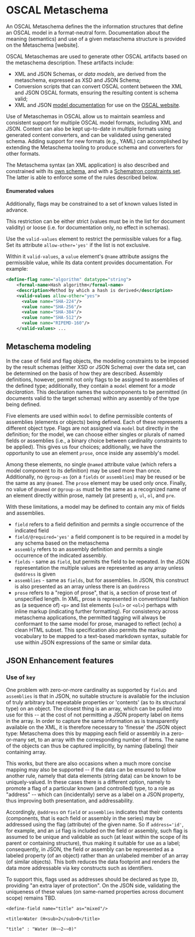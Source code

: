 # OSCAL Metaschema

An OSCAL Metaschema defines the the information structures that define an OSCAL model in a format-neutral form. Documentation about the meaning (semantics) and use of a given metaschema structure is provided on the Metaschema [website].

OSCAL Metaschemas are used to generate other OSCAL artifacts based on the metaschema description. These artifacts include:

- XML and JSON Schemas, or *data models*, are derived from the metaschema, expressed as XSD and JSON Schema;
- Conversion scripts that can convert OSCAL content between the XML and JSON OSCAL formats, ensuring the resulting content is schema valid; 
- XML and JSON [model documentation](https://pages.nist.gov/OSCAL/docs/schemas/) for use on the [OSCAL website](https://pages.nist.gov/OSCAL).

Use of Metaschemas in OSCAL allow us to maintain seamless and consistent support for multiple OSCAL model formats, including XML and JSON. Content can also be kept up-to-date in multiple formats using generated content converters, and can be validated using generated schema. Adding support for new formats (e.g., YAML) can accomplished by extending the Metaschema tooling to produce schema and converters for other formats.

The Metaschema syntax (an XML application) is also described and constrained with its [own schema](../../build/metaschema/toolchains/oscal-m2/lib), and with a [Schematron constraints set](../../build/metaschema/toolchains/oscal-m2/lib/metaschema-check.sch). The latter is able to enforce some of the rules described below.

#### Enumerated values

Additionally, flags may be constrained to a set of known values listed in advance.

This restriction can be either strict (values must be in the list for document validity) or loose (i.e. for documentation only, no effect in schemas).

Use the `valid-values` element to restrict the permissible values for a flag. Set its attribute `allow-other='yes'` if the list is not exclusive.

Within it `valid-values`, a `value` element's `@name` attribute assigns the permissible value, while its data content provides documentation. For example:

```xml
<define-flag name="algorithm" datatype="string">
    <formal-name>Hash algorithm</formal-name>
    <description>Method by which a hash is derived</description>
    <valid-values allow-other="yes">
      <value name="SHA-224"/>
      <value name="SHA-256"/>
      <value name="SHA-384"/>
      <value name="SHA-512"/>
      <value name="RIPEMD-160"/>
    </valid-values> ...
```
## Metaschema modeling

In the case of field and flag objects, the modeling constraints to be imposed by the result schemas (either XSD or JSON Schema) over the data set, can be determined on the basis of how they are described. Assembly definitions, however, permit not only flags to be assigned to assemblies of the defined type; additionally, they contain a `model` element for a *mode declaration*. This declaration names the subcomponents to be permitted (in documents valid to the target schemas) within any assembly of the type being defined.

Five elements are used within `model` to define permissible contents of assemblies (elements or objects) being defined. Each of these represents a different object type. Flags are not assigned via `model` but directly in the definition; for the model, we can choose either singles or plurals of named fields or assemblies (i.e., a binary choice between cardinality constraints to be applied). This gives us four choices; additionally, we have the opportunity to use an element `prose`, once inside any assembly's model.

Among these elements, no single `@named` attribute value (which refers a model component to its definition) may be used more than once. Additionally, no `@group-as` (on a `fields` or `assemblies`) may be reused or be the same as any `@named`. The `prose` element may be used only once. Finally, no value of `@named` or `@group-as` must be the same as a recognized name of an element directly within prose, namely (at present) `p`, `ul`, `ol`, and `pre`.

With these limitations, a model may be defined to contain any mix of fields and assemblies.

* `field` refers to a field definition and permits a single occurrence of the indicated field
* `field/@required='yes'` a field component is to be required in a model by any schema based on the metaschema
* `assembly` refers to an assembly definition and permits a single occurrence of the indicated assembly.
* `fields` - same as `field`, but permits the field to be repeated. In the JSON representation the multiple values are represented as any array unless `@address` is given
* `assemblies` - same as `fields`, but for assemblies. In JSON, this construct is also presented as an array unless there is an `@address`
* `prose` refers to a "region of prose", that is, a section of prose text of unspecified length. In XML, prose is represented in conventional fashion as (a sequence of) `<p>` and list elements (`<ul>` or `<ol>`) perhaps with inline markup (indicating further formatting). For consistency across metaschema applications, the permitted tagging will always be conformant to the same model for prose, managed to reflect (echo) a clean HTML subset. This specification also permits the markup vocabulary to be mapped to a text-based markdown syntax, suitable for use within JSON expressions of the same or similar data. 


## JSON Enhancement features

### Use of `key`

One problem with zero-or-more cardinality as supported by `fields` and `assemblies` is that in JSON, no suitable structure is available for the inclusion of truly arbitrary but repeatable properties or 'contents' (as to its structural type) on an object. The closest thing is an array, which can be pulled into use for this -- at the cost of not permitting a JSON property label on items in the array. In order to capture the same information as is transparently available on the XML, it is therefore necessary to 'finesse' the JSON object type: Metaschema does this by mapping each field or assembly in a zero-or-many set, to an array with the corresponding number of items. The name of the objects can thus be captured implicitly, by naming (labeling) their containing array.

This works, but there are also occasions when a much more concise mapping may also be supported -- if the data can be ensured to follow another rule, namely that data elements (string data) can be known to be uniquely-valued. In these cases there is a different option, namely to promote a flag of a particular known (and controlled) type, to a role as "address" -- which can (incidentally) serve as a label on a JSON property, thus improving both presentation, and addressability.

Accordingly, `@address` on `field` or `assemblies` indicates that their contents (components, that is each field or assembly in the series) may be addressed using the flag (attribute) of the given name. So if `address='id'`, for example, and an `id` flag is included on the field or assembly, such flag is assumed to be unique and validable as such (at least within the scope of its parent or containing structure), thus making it suitable for use as a label; consequently, in JSON, the field or assembly can be represented as a labeled property (of an object) rather than an unlabeled member of an array (of similar objects). This both reduces the data footprint and renders the data more addressable via key constructs such as identifiers.

To support this, flags used as addresses should be declared as type `ID`, providing "an extra layer of protection". On the JSON side, validating the uniqueness of these values (on same-named properties across document scope) remains TBD.



```
<define-field name="title" as="mixed"/>
```

```
<title>Water (H<sub>2</sub>0</title>
```
 
```
"title" : "Water (H~~2~~0)"
```


